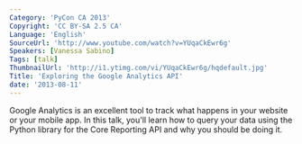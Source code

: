 ```yaml
---
Category: 'PyCon CA 2013'
Copyright: 'CC BY-SA 2.5 CA'
Language: 'English'
SourceUrl: 'http://www.youtube.com/watch?v=YUqaCkEwr6g'
Speakers: [Vanessa Sabino]
Tags: [talk]
ThumbnailUrl: 'http://i1.ytimg.com/vi/YUqaCkEwr6g/hqdefault.jpg'
Title: 'Exploring the Google Analytics API'
date: '2013-08-11'
---
```

Google Analytics is an excellent tool to track what happens in your website or your mobile app. In this talk, you'll learn how to query your data using the Python library for the Core Reporting API and why you should be doing it.
